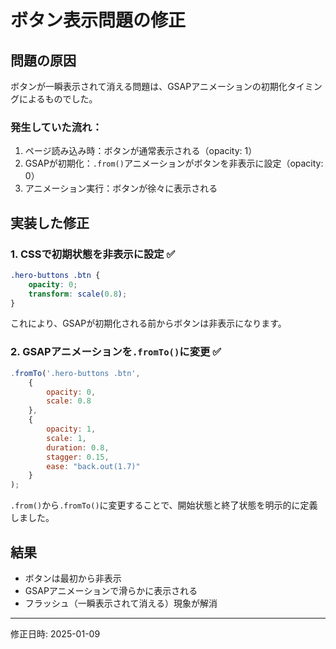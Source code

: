 # ボタン表示問題の修正

## 問題の原因
ボタンが一瞬表示されて消える問題は、GSAPアニメーションの初期化タイミングによるものでした。

### 発生していた流れ：
1. ページ読み込み時：ボタンが通常表示される（opacity: 1）
2. GSAPが初期化：`.from()`アニメーションがボタンを非表示に設定（opacity: 0）
3. アニメーション実行：ボタンが徐々に表示される

## 実装した修正

### 1. CSSで初期状態を非表示に設定 ✅
```css
.hero-buttons .btn {
    opacity: 0;
    transform: scale(0.8);
}
```
これにより、GSAPが初期化される前からボタンは非表示になります。

### 2. GSAPアニメーションを`.fromTo()`に変更 ✅
```javascript
.fromTo('.hero-buttons .btn', 
    {
        opacity: 0,
        scale: 0.8
    },
    {
        opacity: 1,
        scale: 1,
        duration: 0.8,
        stagger: 0.15,
        ease: "back.out(1.7)"
    }
);
```
`.from()`から`.fromTo()`に変更することで、開始状態と終了状態を明示的に定義しました。

## 結果
- ボタンは最初から非表示
- GSAPアニメーションで滑らかに表示される
- フラッシュ（一瞬表示されて消える）現象が解消

---
修正日時: 2025-01-09